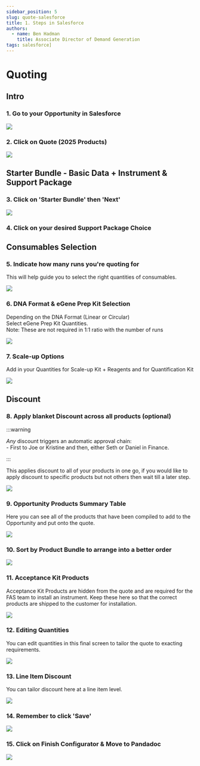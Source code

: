 ```yaml
---
sidebar_position: 5
slug: quote-salesforce
title: 1. Steps in Salesforce
authors:
  - name: Ben Hadman
    title: Associate Director of Demand Generation
tags: salesforce]
---
```


# Quoting

Intro
-----

### 1\. Go to your Opportunity in Salesforce

![](https://dubble-prod-01.s3.amazonaws.com/assets/64c54947-074d-4451-8e6f-76c69e9008f4.png?1)

### 2\. Click on Quote (2025 Products)

![](https://d3q7ie80jbiqey.cloudfront.net/media/image/zoom/592f772e-e66b-4236-84d4-5bd14cb0c520/1.5/0/0?1)

Starter Bundle - Basic Data + Instrument & Support Package
----------------------------------------------------------

### 3\. Click on 'Starter Bundle' then 'Next'

![](https://d3q7ie80jbiqey.cloudfront.net/media/image/zoom/9d5693b3-eb5b-4f6f-9b80-c050fe97fdb9/1.5/0/98.638309270961?1)

### 4\. Click on your desired Support Package Choice

Consumables Selection
---------------------

### 5\. Indicate how many runs you're quoting for

This will help guide you to select the right quantities of consumables.

![](https://d3q7ie80jbiqey.cloudfront.net/media/image/zoom/7db02312-ad2d-44eb-a99b-254fa4dc28ea/1.5480651953215/0/20.505447083867?1)

### 6\. DNA Format & eGene Prep Kit Selection

Depending on the DNA Format (Linear or Circular)  
Select eGene Prep Kit Quantities.  
Note: These are not required in 1:1 ratio with the number of runs

![](https://d3q7ie80jbiqey.cloudfront.net/media/image/zoom/d962c26f-f53d-4716-96ae-431f48e30513/1.5/0/53.440504017978?1)

### 7\. Scale-up Options

Add in your Quantities for Scale-up Kit + Reagents and for Quantification Kit

![](https://d3q7ie80jbiqey.cloudfront.net/media/image/zoom/8ad825be-6e7e-4279-872f-993cefb3ac6b/1.0708633092178/0/50.631164241647?1)

Discount
--------

### 8\. Apply blanket Discount across all products (optional)

:::warning

_Any_ discount triggers an automatic approval chain:  
\- First to Joe or Kristine and then, either Seth or Daniel in Finance.

:::


This applies discount to all of your products in one go, if you would like to apply discount to specific products but not others then wait till a later step.

![](https://d3q7ie80jbiqey.cloudfront.net/media/image/zoom/bdb4d6a1-493c-4927-8dae-4ba08360f8d1/1.0480651953215/33.26192304492/55.784936479129?1)


### 9\. Opportunity Products Summary Table

Here you can see all of the products that have been compiled to add to the Opportunity and put onto the quote.  

![](https://d3q7ie80jbiqey.cloudfront.net/media/image/zoom/99833565-b07c-4a2f-bbc8-a002d6ab882b/1.5470225355659/3.4170964711454/82.412694585179?1)

### 10\. Sort by Product Bundle to arrange into a better order

![](https://d3q7ie80jbiqey.cloudfront.net/media/image/zoom/68b88230-be3f-40af-80f7-20536a2f4433/2.5/4.8942057291667/36.486365883128?1)

### 11\. Acceptance Kit Products

Acceptance Kit Products are hidden from the quote and are required for the FAS team to install an instrument. Keep these here so that the correct products are shipped to the customer for installation.

![](https://d3q7ie80jbiqey.cloudfront.net/media/image/zoom/e4278867-fe16-4084-9c50-77908449a2a1/2.5/4.8942057291667/52.518123901582?1)

### 12\. Editing Quantities

You can edit quantities in this final screen to tailor the quote to exacting requirements.

![](https://d3q7ie80jbiqey.cloudfront.net/media/image/zoom/0ba04441-4158-4c01-8109-8364ecefd903/2.5/52.684733072917/55.173206832162?1)

### 13\. Line Item Discount

You can tailor discount here at a line item level.

![](https://d3q7ie80jbiqey.cloudfront.net/media/image/zoom/6b5b37fd-c85b-4b56-a622-e99b41f8fef7/2.5/50.541178385417/55.226411467487?1)

### 14\. Remember to click 'Save'

![](https://d3q7ie80jbiqey.cloudfront.net/media/image/zoom/3ed38ce6-dae8-4c92-bc57-17a8d27d2fbb/2.5/33.702799479167/95.147050746924?1)

### 15\. Click on Finish Configurator & Move to Pandadoc

![](https://d3q7ie80jbiqey.cloudfront.net/media/image/zoom/46e2cf7f-5cd0-4894-a224-33bb1527747b/2.5/65.75439453125/48.723432007909?1)
